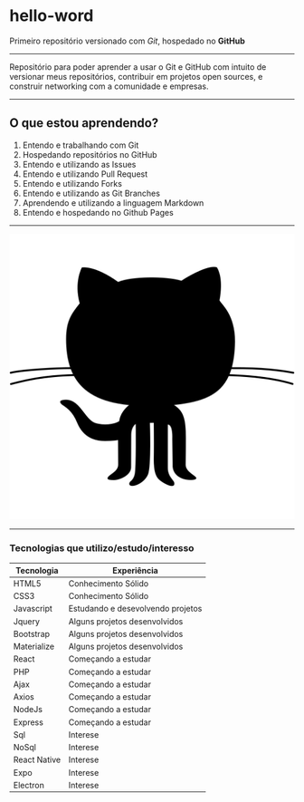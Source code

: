 # hello-word
Primeiro repositório versionado com *Git*, hospedado no **GitHub**
***
Repositório para poder aprender a usar o Git e GitHub com intuito de versionar meus repositórios, contribuir em projetos open sources, e construir networking com a comunidade e empresas.
***
## O que estou aprendendo?
1. Entendo e trabalhando com Git
2. Hospedando repositórios no GitHub
3. Entendo e utilizando as Issues
4. Entendo e utilizando Pull Request
4. Entendo e utilizando Forks
5. Entendo e utilizando as Git Branches
6. Aprendendo e utilizando a linguagem Markdown
7. Entendo e hospedando no Github Pages
***
![Github/Octocat](images/octocat.png)
***
### Tecnologias que utilizo/estudo/interesso
Tecnologia | Experiência
---|---
HTML5 | Conhecimento Sólido
CSS3 | Conhecimento Sólido
Javascript | Estudando e desevolvendo projetos
Jquery | Alguns projetos desenvolvidos
Bootstrap | Alguns projetos desenvolvidos
Materialize | Alguns projetos desenvolvidos
React | Começando a estudar
PHP | Começando a estudar
Ajax | Começando a estudar
Axios | Começando a estudar
NodeJs | Começando a estudar
Express | Começando a estudar
Sql | Interese
NoSql | Interese
React Native | Interese
Expo | Interese
Electron | Interese
